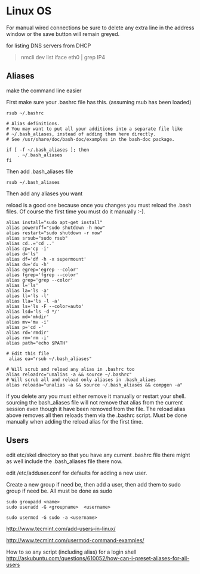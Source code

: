 # Linux OS 

For manual wired connections be sure to delete any extra line in the address window or the save button will remain greyed.


for listing DNS servers from DHCP
>nmcli dev list iface eth0 | grep IP4


## Aliases

make the command line easier

First make sure your .bashrc file has this.  (assuming rsub has been loaded)
```
rsub ~/.bashrc
```

```
# Alias definitions.
# You may want to put all your additions into a separate file like
# ~/.bash_aliases, instead of adding them here directly.
# See /usr/share/doc/bash-doc/examples in the bash-doc package.

if [ -f ~/.bash_aliases ]; then
    . ~/.bash_aliases
fi
```

Then add .bash_aliases  file
```
rsub ~/.bash_aliases
```

Then add any aliases you want

reload is a good one because once you changes you must reload the .bash files.  Of course the first time you must do it manually :-).

```
alias install="sudo apt-get install"
alias poweroff="sudo shutdown -h now"
alias restart="sudo shutdown -r now"
alias srsub="sudo rsub"
alias cd..='cd ..'
alias cp='cp -i'
alias d='ls'
alias df='df -h -x supermount'
alias du='du -h'
alias egrep='egrep --color'
alias fgrep='fgrep --color'
alias grep='grep --color'
alias l='ls'
alias la='ls -a'
alias ll='ls -l'
alias lla='ls -l -a'
alias ls='ls -F --color=auto'
alias lsd='ls -d */'
alias md='mkdir'
alias mv='mv -i'
alias p='cd -'
alias rd='rmdir'
alias rm='rm -i'
alias path="echo $PATH"

# Edit this file
 alias ea="rsub ~/.bash_aliases"

# Will scrub and reload any alias in .bashrc too
alias reloadrc="unalias -a && source ~/.bashrc"
# Will scrub all and reload only aliases in .bash_aliaes
alias reloada="unalias -a && source ~/.bash_aliases && compgen -a"
```

if you delete any you must either remove it manually or restart your shell.  sourcing the bash_aliases file will not remove that alias from the current session even though it have been removed from the file.  The reload alias above removes all then reloads them via the .bashrc script.  Must be done manually when adding the reload alias for the first time.

## Users

edit etc/skel  directory so that you have any current .bashrc file there 
might as well include the .bash_aliases file there now.

edit /etc/adduser.conf for defaults for adding a new user.

Create a new group if need be, then add a user, then add them to sudo group if need be.  All must be done as sudo

```
sudo groupadd <name>
sudo useradd -G <groupname>  <username>

sudo usermod -G sudo -a <username>
```

http://www.tecmint.com/add-users-in-linux/

http://www.tecmint.com/usermod-command-examples/

How to so any script (including alias) for a login shell
http://askubuntu.com/questions/610052/how-can-i-preset-aliases-for-all-users
